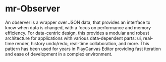 # mr-Observer
An observer is a wrapper over JSON data, that provides an interface to know when data is changed, with a focus on performance and memory efficiency. For data-centric design, this provides a modular and robust architecture for applications with various data-dependent parts: ui, real-time render, history undo/redo, real-time collaboration, and more. This pattern has been used for years in PlayCanvas Editor providing fast iteration and ease of development in a complex environment.
